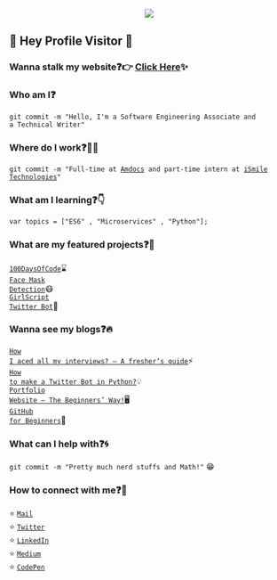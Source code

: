 <p align="center">
  <img src="https://github.com/chandrikadeb7/chandrikadeb7/blob/master/readme.gif">
</p>
 
## :rainbow: Hey Profile Visitor :eyes:

### Wanna stalk my website:question::point_right: [Click Here](https://chandrikadeb7.github.io/):sparkles:

### Who am I:question: 
<code>git commit -m "Hello, I'm a Software Engineering Associate and a Technical Writer"</code>

### Where do I work:question::woman_technologist:
<code>git commit -m "Full-time at [Amdocs](https://www.amdocs.com/) and part-time intern at [iSmile Technologies](https://www.ismiletechnologies.com/)"</code>
  
### What am I learning:question::point_down:	
<code>var topics = ["ES6" , "Microservices" , "Python"];</code>

### What are my featured projects:question::rocket:
<code>[100DaysOfCode](https://github.com/chandrikadeb7/100DaysOfCode)</code>:hourglass:     
<code>[Face Mask Detection](https://github.com/chandrikadeb7/Face-Mask-Detection)</code>:mask:  
<code>[GirlScript Twitter Bot](https://github.com/chandrikadeb7/Girlscript-Twitter-Bot)</code>:robot:     

### Wanna see my blogs:question::fire:
<code>[How I aced all my interviews? — A fresher’s guide](https://medium.com/coderbyte/how-i-aced-all-my-interviews-a-freshers-guide-b8a0b1b2694f)</code>:zap:  
<code>[How to make a Twitter Bot in Python?](https://www.geeksforgeeks.org/how-to-make-a-twitter-bot-in-python/)</code>:bulb:  
<code>[Portfolio Website — The Beginners’ Way!](https://medium.com/analytics-vidhya/portfolio-website-the-beginners-way-d43be855217e)</code>:desktop_computer:	     
<code>[GitHub for Beginners](https://medium.com/analytics-vidhya/github-for-beginners-bb1b6d9911a4)</code>:beginner:     

### What can I help with:question::cyclone:
<code>git commit -m "Pretty much nerd stuffs and Math!"</code> :grin:

### How to connect with me:question::email:
:star: <code>[Mail](mailto:chandrikadeb7@gmail.com)</code>    
:star: <code>[Twitter](https://twitter.com/chandrikadeb7)</code>  
:star: <code>[LinkedIn](https://www.linkedin.com/in/chandrika-deb/)</code>  
:star: <code>[Medium](https://medium.com/@chandrikadeb7)</code>  
:star: <code>[CodePen](https://codepen.io/chandrikadeb7)</code>  

